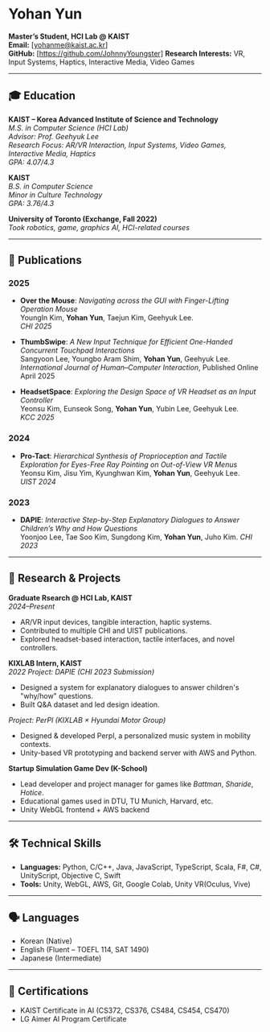 # Yohan Yun

**Master’s Student, HCI Lab @ KAIST**  
**Email:** [yohanme@kaist.ac.kr]  
**GitHub:** [https://github.com/JohnnyYoungster]
**Research Interests:** VR, Input Systems, Haptics, Interactive Media, Video Games

---

## 🎓 Education

**KAIST – Korea Advanced Institute of Science and Technology**  
_M.S. in Computer Science (HCI Lab)_  
_Advisor: Prof. Geehyuk Lee_  
_Research Focus: AR/VR Interaction, Input Systems, Video Games, Interactive Media, Haptics_  
_GPA: 4.07/4.3_

**KAIST**  
_B.S. in Computer Science_  
_Minor in Culture Technology_  
_GPA: 3.76/4.3_

**University of Toronto (Exchange, Fall 2022)**  
_Took robotics, game, graphics AI, HCI-related courses_

---

## 📄 Publications

### 2025
- **Over the Mouse**: *Navigating across the GUI with Finger-Lifting Operation Mouse*  
  YoungIn Kim, **Yohan Yun**, Taejun Kim, Geehyuk Lee.  
  *CHI 2025*

- **ThumbSwipe**: *A New Input Technique for Efficient One-Handed Concurrent Touchpad Interactions*  
  Sangyoon Lee, Youngbo Aram Shim, **Yohan Yun**, Geehyuk Lee.  
  *International Journal of Human–Computer Interaction*, Published Online April 2025

- **HeadsetSpace**: *Exploring the Design Space of VR Headset as an Input Controller*  
  Yeonsu Kim, Eunseok Song, **Yohan Yun**, Yubin Lee, Geehyuk Lee.  
  *KCC 2025*

### 2024

- **Pro-Tact**: *Hierarchical Synthesis of Proprioception and Tactile Exploration for Eyes-Free Ray Pointing on Out-of-View VR Menus*  
  Yeonsu Kim, Jisu Yim, Kyunghwan Kim, **Yohan Yun**, Geehyuk Lee.  
  *UIST 2024*

### 2023

- **DAPIE**: *Interactive Step-by-Step Explanatory Dialogues to Answer Children’s Why and How Questions*  
  Yoonjoo Lee, Tae Soo Kim, Sungdong Kim, **Yohan Yun**, Juho Kim.
  *CHI 2023*

---

## 🧪 Research & Projects

**Graduate Rsearch @ HCI Lab, KAIST**  
_2024–Present_  
- AR/VR input devices, tangible interaction, haptic systems.
- Contributed to multiple CHI and UIST publications.
- Explored headset-based interaction, tactile interfaces, and novel controllers.

**KIXLAB Intern, KAIST**  
_2022_
_Project: DAPIE (CHI 2023 Submission)_  
- Designed a system for explanatory dialogues to answer children's "why/how" questions.
- Built Q&A dataset and led design ideation.

_Project: PerPl (KIXLAB × Hyundai Motor Group)_  
- Designed & developed Perpl, a personalized music system in mobility contexts.
- Unity-based VR prototyping and backend server with AWS and Python.

**Startup Simulation Game Dev (K-School)**  
- Lead developer and project manager for games like *Battman*, *Sharide*, *Hotice*.
- Educational games used in DTU, TU Munich, Harvard, etc.
- Unity WebGL frontend + AWS backend

---

## 🛠 Technical Skills

- **Languages:** Python, C/C++, Java, JavaScript, TypeScript, Scala, F#, C#, UnityScript, Objective C, Swift
- **Tools:** Unity, WebGL, AWS, Git, Google Colab, Unity VR(Oculus, Vive)

---

## 🗣 Languages

- Korean (Native)  
- English (Fluent – TOEFL 114, SAT 1490)
- Japanese (Intermediate)

---

## 📜 Certifications

- KAIST Certificate in AI (CS372, CS376, CS484, CS454, CS470)  
- LG Aimer AI Program Certificate  

